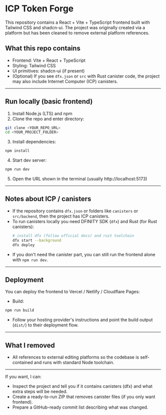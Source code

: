 # ICP Token Forge 

This repository contains a React + Vite + TypeScript frontend built with Tailwind CSS and shadcn-ui.
The project was originally created via a platform but has been cleaned to remove external platform references.

## What this repo contains
- Frontend: Vite + React + TypeScript
- Styling: Tailwind CSS
- UI primitives: shadcn-ui (if present)
- (Optional) If you see `dfx.json` or `src` with Rust canister code, the project may also include Internet Computer (ICP) canisters.

---

## Run locally (basic frontend)
1. Install Node.js (LTS) and npm
2. Clone the repo and enter directory:
```bash
git clone <YOUR_REPO_URL>
cd <YOUR_PROJECT_FOLDER>
```

3. Install dependencies:
```bash
npm install
```

4. Start dev server:
```bash
npm run dev
```

5. Open the URL shown in the terminal (usually http://localhost:5173)

---

## Notes about ICP / canisters
- If the repository contains `dfx.json` or folders like `canisters` or `src/backend`, then the project has ICP canisters.
- To run canisters locally you need DFINITY SDK (`dfx`) and Rust (for Rust canisters):
  ```bash
  # install dfx (follow official docs) and rust toolchain
  dfx start --background
  dfx deploy
  ```
- If you don't need the canister part, you can still run the frontend alone with `npm run dev`.

---

## Deployment
You can deploy the frontend to Vercel / Netlify / Cloudflare Pages:
- Build:
```bash
npm run build
```
- Follow your hosting provider's instructions and point the build output (`dist/`) to their deployment flow.

---

## What I removed
- All references to external editing platforms so the codebase is self-contained and runs with standard Node toolchain.

---

If you want, I can:
- Inspect the project and tell you if it contains canisters (dfx) and what extra steps will be needed.
- Create a ready-to-run ZIP that removes canister files (if you only want frontend).
- Prepare a GitHub-ready commit list describing what was changed.

